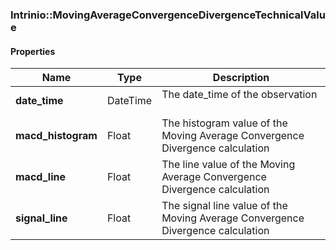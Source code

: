 

[//]: # (CLASS:Intrinio::MovingAverageConvergenceDivergenceTechnicalValue)

[//]: # (KIND:object)

### Intrinio::MovingAverageConvergenceDivergenceTechnicalValue

#### Properties

[//]: # (START_DEFINITION)

Name | Type | Description
------------ | ------------- | -------------
**date_time** | DateTime | The date_time of the observation &nbsp;
**macd_histogram** | Float | The histogram value of the Moving Average Convergence Divergence calculation &nbsp;
**macd_line** | Float | The line value of the Moving Average Convergence Divergence calculation &nbsp;
**signal_line** | Float | The signal line value of the Moving Average Convergence Divergence calculation &nbsp;

[//]: # (END_DEFINITION)



